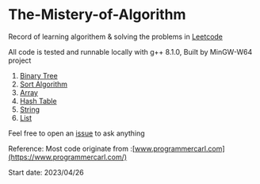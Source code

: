 # The-Mistery-of-Algorithm

Record of learning algorithem & solving the problems in [Leetcode](https://leetcode.cn/problemset/all/)

All code is tested and runnable locally
with g++ 8.1.0, Built by MinGW-W64 project

1. [Binary Tree](https://github.com/Raozey/The-Mistery-of-Algorithm/tree/main/Binary%20tree)
2. [Sort Algorithm](https://github.com/Raozey/The-Mistery-of-Algorithm/tree/main/Sort)
3. [Array](https://github.com/Raozey/The-Mistery-of-Algorithm/tree/main/Array)
4. [Hash Table](https://github.com/Raozey/The-Mistery-of-Algorithm/tree/main/Hash%20table)
5. [String](https://github.com/Raozey/The-Mistery-of-Algorithm/tree/main/String)
6. [List](https://github.com/Raozey/The-Mistery-of-Algorithm/tree/main/List)

Feel free to open an [issue](https://github.com/Raozey/The-Mistery-of-Algorithm/issues/new) to ask anything

Reference:
Most code originate from :[www.programmercarl.com](https://www.programmercarl.com/)



Start date: 2023/04/26
